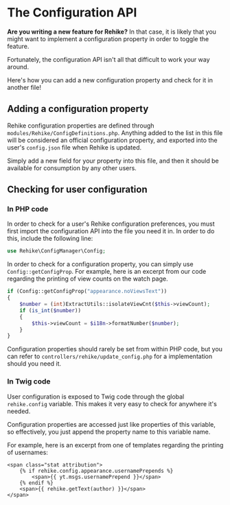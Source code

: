 # The Configuration API

**Are you writing a new feature for Rehike?** In that case, it is likely that you might want to implement a configuration property in order to toggle the feature.

Fortunately, the configuration API isn't all that difficult to work your way around.

Here's how you can add a new configuration property and check for it in another file!

## Adding a configuration property

Rehike configuration properties are defined through `modules/Rehike/ConfigDefinitions.php`. Anything added to the list in this file will be considered an official configuration property, and exported into the user's `config.json` file when Rehike is updated.

Simply add a new field for your property into this file, and then it should be available for consumption by any other users.

## Checking for user configuration

### In PHP code

In order to check for a user's Rehike configuration preferences, you must first import the configuration API into the file you need it in. In order to do this, include the following line:

```php
use Rehike\ConfigManager\Config;
```

In order to check for a configuration property, you can simply use `Config::getConfigProp`. For example, here is an excerpt from our code regarding the printing of view counts on the watch page.

```php
if (Config::getConfigProp("appearance.noViewsText"))
{
    $number = (int)ExtractUtils::isolateViewCnt($this->viewCount);
    if (is_int($number))
    {
        $this->viewCount = $i18n->formatNumber($number);
    }
}
```

Configuration properties should rarely be set from within PHP code, but you can refer to `controllers/rehike/update_config.php` for a implementation should you need it.

### In Twig code

User configuration is exposed to Twig code through the global `rehike.config` variable. This makes it very easy to check for anywhere it's needed.

Configuration properties are accessed just like properties of this variable, so effectively, you just append the property name to this variable name.

For example, here is an excerpt from one of templates regarding the printing of usernames:

```twig
<span class="stat attribution">
    {% if rehike.config.appearance.usernamePrepends %}
        <span>{{ yt.msgs.usernamePrepend }}</span>
    {% endif %}
    <span>{{ rehike.getText(author) }}</span>
</span>
```